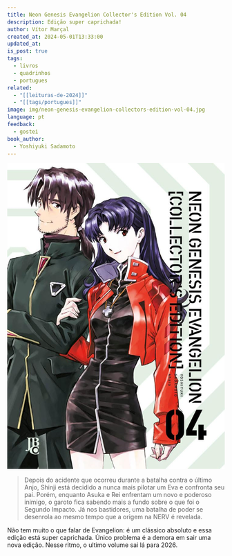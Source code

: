 ```yaml
---
title: Neon Genesis Evangelion Collector's Edition Vol. 04
description: Edição super caprichada!
author: Vítor Marçal
created_at: 2024-05-01T13:33:00
updated_at: 
is_post: true
tags:
  - livros
  - quadrinhos
  - portugues
related:
  - "[[leituras-de-2024]]"
  - "[[tags/portugues]]"
image: img/neon-genesis-evangelion-collectors-edition-vol-04.jpg
language: pt
feedback:
  - gostei
book_author:
  - Yoshiyuki Sadamoto
---
```


![neon-genesis-evangelion-collectors-edition-vol-04](img/neon-genesis-evangelion-collectors-edition-vol-04.jpg)

> Depois do acidente que ocorreu durante a batalha contra o último Anjo, Shinji está decidido a nunca mais pilotar um Eva e confronta seu pai. Porém, enquanto Asuka e Rei enfrentam um novo e poderoso inimigo, o garoto fica sabendo mais a fundo sobre o que foi o Segundo Impacto. Já nos bastidores, uma batalha de poder se desenrola ao mesmo tempo que a origem na NERV é revelada.

Não tem muito o que falar de Evangelion: é um clássico absoluto e essa edição está super caprichada. 
Único problema é a demora em sair uma nova edição. Nesse ritmo, o ultimo volume sai lá para 2026.